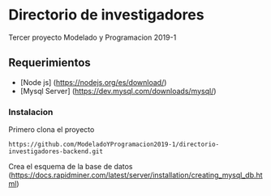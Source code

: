 # Directorio de investigadores 
Tercer proyecto Modelado y Programacion 2019-1

## Requerimientos

* [Node js] (https://nodejs.org/es/download/)
* [Mysql Server] (https://dev.mysql.com/downloads/mysql/)

### Instalacion

Primero clona el proyecto

```
https://github.com/ModeladoYProgramacion2019-1/directorio-investigadores-backend.git
```

Crea el esquema de la base de datos (https://docs.rapidminer.com/latest/server/installation/creating_mysql_db.html)
